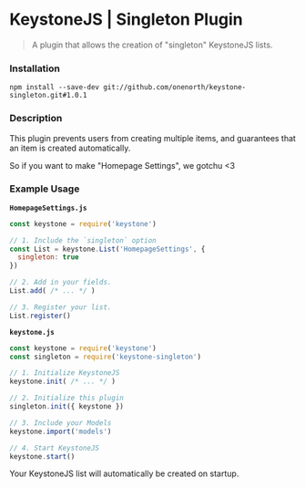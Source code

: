 # KeystoneJS | Singleton Plugin
> A plugin that allows the creation of "singleton" KeystoneJS lists.

### Installation

```
npm install --save-dev git://github.com/onenorth/keystone-singleton.git#1.0.1
```

### Description

This plugin prevents users from creating multiple items, and guarantees that an item is created automatically.

So if you want to make "Homepage Settings", we gotchu <3


### Example Usage


__`HomepageSettings.js`__

```js
const keystone = require('keystone')

// 1. Include the `singleton` option
const List = keystone.List('HomepageSettings', {
  singleton: true
})

// 2. Add in your fields.
List.add( /* ... */ )

// 3. Register your list.
List.register()
```


__`keystone.js`__

```js
const keystone = require('keystone')
const singleton = require('keystone-singleton')

// 1. Initialize KeystoneJS
keystone.init( /* ... */ )

// 2. Initialize this plugin
singleton.init({ keystone })

// 3. Include your Models
keystone.import('models')

// 4. Start KeystoneJS
keystone.start()
```

Your KeystoneJS list will automatically be created on startup.
